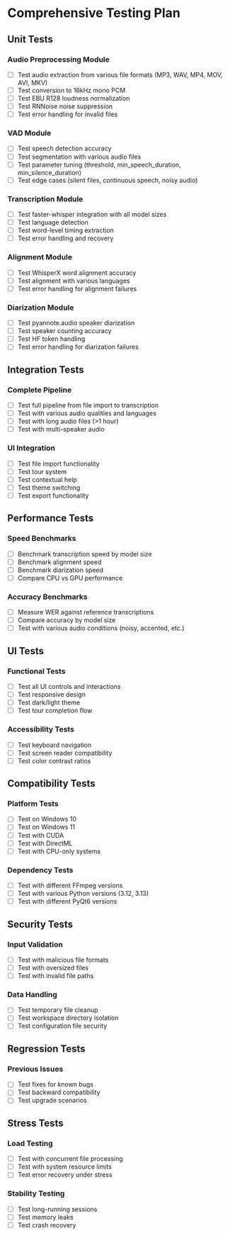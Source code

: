 # Comprehensive Testing Plan

## Unit Tests

### Audio Preprocessing Module
- [ ] Test audio extraction from various file formats (MP3, WAV, MP4, MOV, AVI, MKV)
- [ ] Test conversion to 16kHz mono PCM
- [ ] Test EBU R128 loudness normalization
- [ ] Test RNNoise noise suppression
- [ ] Test error handling for invalid files

### VAD Module
- [ ] Test speech detection accuracy
- [ ] Test segmentation with various audio files
- [ ] Test parameter tuning (threshold, min_speech_duration, min_silence_duration)
- [ ] Test edge cases (silent files, continuous speech, noisy audio)

### Transcription Module
- [ ] Test faster-whisper integration with all model sizes
- [ ] Test language detection
- [ ] Test word-level timing extraction
- [ ] Test error handling and recovery

### Alignment Module
- [ ] Test WhisperX word alignment accuracy
- [ ] Test alignment with various languages
- [ ] Test error handling for alignment failures

### Diarization Module
- [ ] Test pyannote.audio speaker diarization
- [ ] Test speaker counting accuracy
- [ ] Test HF token handling
- [ ] Test error handling for diarization failures

## Integration Tests

### Complete Pipeline
- [ ] Test full pipeline from file import to transcription
- [ ] Test with various audio qualities and languages
- [ ] Test with long audio files (>1 hour)
- [ ] Test with multi-speaker audio

### UI Integration
- [ ] Test file import functionality
- [ ] Test tour system
- [ ] Test contextual help
- [ ] Test theme switching
- [ ] Test export functionality

## Performance Tests

### Speed Benchmarks
- [ ] Benchmark transcription speed by model size
- [ ] Benchmark alignment speed
- [ ] Benchmark diarization speed
- [ ] Compare CPU vs GPU performance

### Accuracy Benchmarks
- [ ] Measure WER against reference transcriptions
- [ ] Compare accuracy by model size
- [ ] Test with various audio conditions (noisy, accented, etc.)

## UI Tests

### Functional Tests
- [ ] Test all UI controls and interactions
- [ ] Test responsive design
- [ ] Test dark/light theme
- [ ] Test tour completion flow

### Accessibility Tests
- [ ] Test keyboard navigation
- [ ] Test screen reader compatibility
- [ ] Test color contrast ratios

## Compatibility Tests

### Platform Tests
- [ ] Test on Windows 10
- [ ] Test on Windows 11
- [ ] Test with CUDA
- [ ] Test with DirectML
- [ ] Test with CPU-only systems

### Dependency Tests
- [ ] Test with different FFmpeg versions
- [ ] Test with various Python versions (3.12, 3.13)
- [ ] Test with different PyQt6 versions

## Security Tests

### Input Validation
- [ ] Test with malicious file formats
- [ ] Test with oversized files
- [ ] Test with invalid file paths

### Data Handling
- [ ] Test temporary file cleanup
- [ ] Test workspace directory isolation
- [ ] Test configuration file security

## Regression Tests

### Previous Issues
- [ ] Test fixes for known bugs
- [ ] Test backward compatibility
- [ ] Test upgrade scenarios

## Stress Tests

### Load Testing
- [ ] Test with concurrent file processing
- [ ] Test with system resource limits
- [ ] Test error recovery under stress

### Stability Testing
- [ ] Test long-running sessions
- [ ] Test memory leaks
- [ ] Test crash recovery